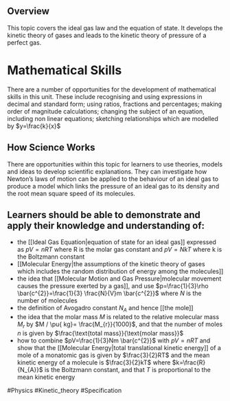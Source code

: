 ## Overview
This topic covers the ideal gas law and the equation of state. It develops the kinetic theory of gases and leads to the kinetic theory of pressure of a perfect gas.
# Mathematical Skills
There are a number of opportunities for the development of mathematical skills in this unit. These include recognising and using expressions in decimal and standard form; using ratios, fractions and percentages; making order of magnitude calculations; changing the subject of an equation, including non linear equations; sketching relationships which are modelled by $y=\frac{k}{x}$
## How Science Works
There are opportunities within this topic for learners to use theories, models and ideas to develop scientific explanations. They can investigate how Newton’s laws of motion can be applied to the behaviour of an ideal gas to produce a model which links the pressure of an ideal gas to its density and the root mean square speed of its molecules.
## Learners should be able to demonstrate and apply their knowledge and understanding of:
- the [[Ideal Gas Equation|equation of state for an ideal gas]] expressed as $pV=nRT$ where R is the molar gas constant and $pV=NkT$ where k is the Boltzmann constant
- [[Molecular Energy|the assumptions of the kinetic theory of gases which includes the random distribution of energy among the molecules]]
- the idea that [[Molecular Motion and Gas Pressure|molecular movement causes the pressure exerted by a gas]], and use $p=\frac{1}{3}\rho \bar{c^{2}}=\frac{1}{3} \frac{N}{V}m \bar{c^{2}}$ where $N$ is the number of molecules
- the definition of Avogadro constant $N_{A}$ and hence [[the mole]]
- the idea that the molar mass $M$ is related to the relative molecular mass $M_{r}$ by $M / \pu{ kg}= \frac{M_{r}}{1000}$, and that the number of moles $n$ is given by $\frac{\text{total mass}}{\text{molar mass}}$
- how to combine $pV=\frac{1}{3}Nm \bar{c^{2}}$ with $pV=nRT$ and show that the [[Molecular Energy|total translational kinetic energy]] of a mole of a monatomic gas is given by $\frac{3}{2}RT$ and the mean kinetic energy of a molecule is $\frac{3}{2}kT$ where $k=\frac{R}{N_{A}}$ is the Boltzmann constant, and that $T$ is proportional to the mean kinetic energy

#Physics #Kinetic_theory #Specification